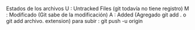 Estados de los archivos
U : Untracked Files (git todavía no tiene registro)
M : Modificado (Git sabe de la modificación)
A : Added (Agregado git add . o git add archivo. extension)
para  subir  : git  push -u  origin
